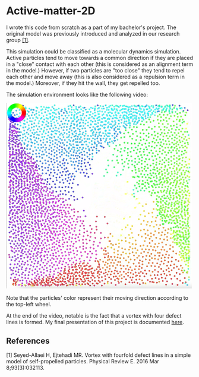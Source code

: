 # Active-matter-2D


I wrote this code from scratch as a part of my bachelor's project. The original model was previously introduced and analyzed in our research group [[1]](#1).

This simulation could be classified as a molecular dynamics simulation. Active particles tend to move towards a common direction if they are placed in a "close" contact with each other (this is considered as an alignment term in the model.) However, if two particles are "too close" they tend to repel each other and move away (this is also considered as a repulsion term in the model.) Moreover, if they hit the wall, they get repelled too.

The simulation environment looks like the following video:

<a href="https://www.youtube.com/watch?v=QI_4dZvm48M&ab_channel=KayhanMomeni">
         <img alt="2D Active Matter Simulation Video" src="https://github.com/kayhan-momeni-1995/Active-matter-2D/blob/main/2D%20active%20matter.png?raw=true"
              width=500"></a>
                   
Note that the particles' color represent their moving direction according to the top-left wheel.
                        
At the end of the video, notable is the fact that a vortex with four defect lines is formed. My final presentation of this project is documented [here](http://softmatter.physics.sharif.edu/wp-content/uploads/2018/09/kayhan/assets/player/KeynoteDHTMLPlayer.html).


## References
<a id="1">[1]</a> 
Seyed-Allaei H, Ejtehadi MR.
Vortex with fourfold defect lines in a simple model of self-propelled particles.
Physical Review E. 2016 Mar 8;93(3):032113.
